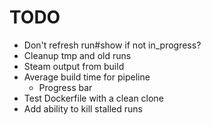 # TODO

- Don't refresh run#show if not in_progress?
- Cleanup tmp and old runs
- Steam output from build
- Average build time for pipeline
  - Progress bar
- Test Dockerfile with a clean clone
- Add ability to kill stalled runs
